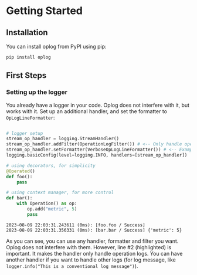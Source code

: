 # Getting Started

## Installation
You can install oplog from PyPI using pip:
```bash
pip install oplog
```

## First Steps

### Setting up the logger

You already have a logger in your code. Oplog does not interfere with it, but works with it.
Set up an additional handler, and set the formatter to `OpLogLineFormatter`:

``` py linenums="1" title="Setting up the logger" hl_lines="3"

# logger setup
stream_op_handler = logging.StreamHandler()
stream_op_handler.addFilter(OperationLogFilter()) # <-- Only handle operation logs
stream_op_handler.setFormatter(VerboseOpLogLineFormatter()) # <-- Example on how to use a custom formatter
logging.basicConfig(level=logging.INFO, handlers=[stream_op_handler])

# using decorators, for simplicity
@Operated()
def foo():
    pass

# using context manager, for more control
def bar():
    with Operation() as op:
        op.add("metric", 5)
        pass
```

``` title="Output"
2023-08-09 22:03:31.243611 (0ms): [foo.foo / Success]
2023-08-09 22:03:31.356331 (0ms): [bar.bar / Success] {'metric': 5}
```

As you can see, you can use any handler, formatter and filter you want. Oplog does not interfere with them.
However, line #2 (highlighted) is important. It makes the handler only handle operation logs. You can have another handler if you want to handle other logs (for log message, like `logger.info("This is a conventional log message")`).